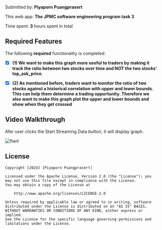 Submitted by: **Piyaporn Puangprasert**

This web app: **The JPMC software engineering program task 3**

Time spent: **3** hours spent in total

## Required Features

The following **required** functionality is completed:

- [x] **(1) We want to make this graph more useful to traders by making it track the ratio between two stocks over time and NOT the two stocks’ top_ask_price.**

- [x] **(2) As mentioned before, traders want to monitor the ratio of two stocks against a historical correlation with upper and lower bounds. This can help them determine a trading opportunity. Therefore we also want to make this graph plot the upper and lower bounds and show when they get crossed**

## Video Walkthrough

 Afer user clicks the Start Streaming Data button, it will display graph.

![fianl](https://github.com/nanpiyaporn/jpmc-task-2/blob/main/public/img/stock2.gif)


## License

    Copyright [2024] [Piyaporn Puangprasert]

    Licensed under the Apache License, Version 2.0 (the "License"); you may not use this file except in compliance with the License.
    You may obtain a copy of the License at

        http://www.apache.org/licenses/LICENSE-2.0

    Unless required by applicable law or agreed to in writing, software
    distributed under the License is distributed on an "AS IS" BASIS,
    WITHOUT WARRANTIES OR CONDITIONS OF ANY KIND, either express or implied.
    See the License for the specific language governing permissions and
    limitations under the License.

